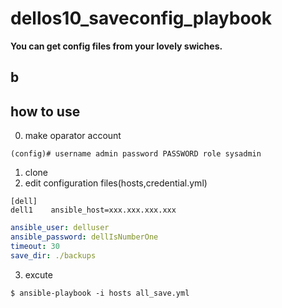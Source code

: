 # dellos10_saveconfig_playbook
**You can get config files from your lovely swiches.**


## b
## how to use
0. make oparator account
```txt:
(config)# username admin password PASSWORD role sysadmin

```

1. clone
2. edit configuration files(hosts,credential.yml)
```yml:hosts
[dell]
dell1    ansible_host=xxx.xxx.xxx.xxx
```

```yml:credential.yml
ansible_user: delluser
ansible_password: dellIsNumberOne
timeout: 30
save_dir: ./backups
```

3. excute
```bash:~/
$ ansible-playbook -i hosts all_save.yml
```

